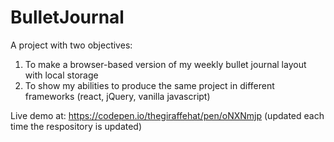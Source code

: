 # BulletJournal

A project with two objectives:
1) To make a browser-based version of my weekly bullet journal layout with local storage
2) To show my abilities to produce the same project in different frameworks (react, jQuery, vanilla javascript)

Live demo at: https://codepen.io/thegiraffehat/pen/oNXNmjp (updated each time the respository is updated)
